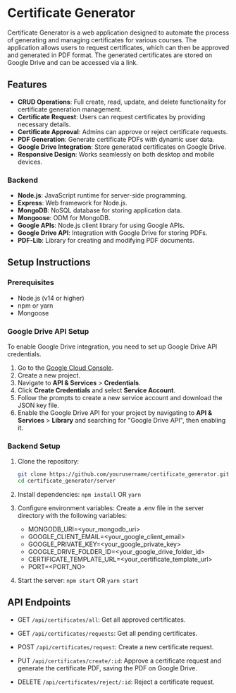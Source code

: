 # Certificate Generator

Certificate Generator is a web application designed to automate the process of generating and managing certificates for various courses. The application allows users to request certificates, which can then be approved and generated in PDF format. The generated certificates are stored on Google Drive and can be accessed via a link.


## Features

- **CRUD Operations**: Full create, read, update, and delete functionality for certificate generation management.
- **Certificate Request**: Users can request certificates by providing necessary details.
- **Certificate Approval**: Admins can approve or reject certificate requests.
- **PDF Generation**: Generate certificate PDFs with dynamic user data.
- **Google Drive Integration**: Store generated certificates on Google Drive.
- **Responsive Design**: Works seamlessly on both desktop and mobile devices.

### Backend

- **Node.js**: JavaScript runtime for server-side programming.
- **Express**: Web framework for Node.js.
- **MongoDB**: NoSQL database for storing application data.
- **Mongoose**: ODM for MongoDB.
- **Google APIs**: Node.js client library for using Google APIs.
- **Google Drive API**: Integration with Google Drive for storing PDFs.
- **PDF-Lib**: Library for creating and modifying PDF documents.

## Setup Instructions

### Prerequisites

- Node.js (v14 or higher)
- npm or yarn
- Mongoose

### Google Drive API Setup

To enable Google Drive integration, you need to set up Google Drive API credentials.

1. Go to the [Google Cloud Console](https://console.cloud.google.com/).
2. Create a new project.
3. Navigate to **API & Services** > **Credentials**.
4. Click **Create Credentials** and select **Service Account**.
5. Follow the prompts to create a new service account and download the JSON key file.
6. Enable the Google Drive API for your project by navigating to **API & Services** > **Library** and searching for "Google Drive API", then enabling it.

### Backend Setup

1. Clone the repository:

   ```bash
   git clone https://github.com/yourusername/certificate_generator.git
   cd certificate_generator/server

2. Install dependencies:
```npm install```
OR
```yarn```

3. Configure environment variables: Create a .env file in the server directory with the following variables:

   - MONGODB_URI=<your_mongodb_uri>
   - GOOGLE_CLIENT_EMAIL=<your_google_client_email>
   - GOOGLE_PRIVATE_KEY=<your_google_private_key>
   - GOOGLE_DRIVE_FOLDER_ID=<your_google_drive_folder_id>
   - CERTIFICATE_TEMPLATE_URL=<your_certificate_template_url>
   - PORT=<PORT_NO>

4. Start the server:
```npm start```
OR
```yarn start```

## API Endpoints

- GET `/api/certificates/all`: Get all approved certificates.

- GET `/api/certificates/requests`: Get all pending certificates.

- POST `/api/certificates/request`: Create a new certificate request.

- PUT `/api/certificates/create/:id`: Approve a certificate request and generate the certificate PDF, saving the PDF on Google Drive.

- DELETE `/api/certificates/reject/:id`: Reject a certificate request.
